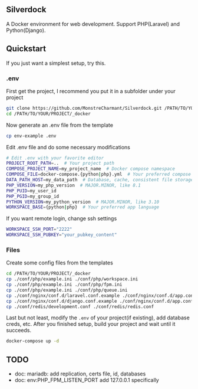 ## Silverdock
A Docker environment for web development. Support PHP(Laravel) and Python(Django).

## Quickstart
If you just want a simplest setup, try this.

### .env
First get the project, I recommend you put it in a subfolder under your project
```bash
git clone https://github.com/MonstreCharmant/Silverdock.git /PATH/TO/YOUR/PROJECT/_docker
cd /PATH/TO/YOUR/PROJECT/_docker
```

Now generate an .env file from the template
```bash
cp env-example .env
```

Edit .env file and do some necessary modifications
```bash
# Edit .env with your favorite editor
PROJECT_ROOT_PATH=..  # Your project path
COMPOSE_PROJECT_NAME=my_project_name  # Docker compose namespace
COMPOSE_FILE=docker-compose.{python|php}.yml  # Your preferred compose file
DATA_PATH_HOST=my_data_path  # Database, cache, consistent file storage
PHP_VERSION=my_php_version  # MAJOR.MINOR, like 8.1
PHP_PUID=my_user_id
PHP_PGID=my_group_id
PYTHON_VERSION=my_python_version  # MAJOR.MINOR, like 3.10
WORKSPACE_BASE={python|php}  # Your preferred app language
```

If you want remote login, change ssh settings
```bash
WORKSPACE_SSH_PORT="2222"
WORKSPACE_SSH_PUBKEY="your_pubkey_content"
```

### Files

Create some config files from the templates
```bash
cd /PATH/TO/YOUR/PROJECT/_docker
cp ./conf/php/example.ini ./conf/php/workspace.ini
cp ./conf/php/example.ini ./conf/php/fpm.ini
cp ./conf/php/example.ini ./conf/php/queue.ini
cp ./conf/nginx/conf.d/laravel.conf.example ./conf/nginx/conf.d/app.conf  # if you are runnig php apps
cp ./conf/nginx/conf.d/django.conf.example ./conf/nginx/conf.d/app.conf  # if you are runnig python apps
cp ./conf/redis/development.conf ./conf/redis/redis.conf
```

Last but not least, modify the `.env` of your project(if existing), add database creds, etc. After you finished setup, build your project and wait until it succeeds.
```bash
docker-compose up -d
```

## TODO

- doc: mariadb: add replication, certs file, id, databases
- doc: env:PHP_FPM_LISTEN_PORT add 127.0.0.1 specifically
